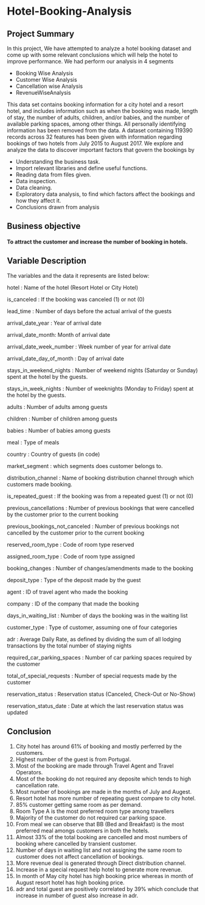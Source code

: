 # Hotel-Booking-Analysis

## Project Summary

In this project, We have attempted to analyze a hotel booking dataset and come up with some relevant conclusions which will help the hotel to improve performance. We had perform our analysis in 4 segments
* Booking Wise Analysis
* Customer Wise Analysis
* Cancellation wise Analysis
* RevenueWiseAnalysis                                                  

This data set contains booking information for a city hotel and a resort hotel, and includes information such as when the booking was made, length of stay, the number of adults, children, and/or babies, and the number of available parking spaces, among other things. All personally identifying information has been removed from the data.
A dataset containing 119390 records across 32 features has been given with information regarding bookings of two hotels from July 2015 to August 2017.
We explore and analyze the data to discover important factors that govern the bookings by
* Understanding the business task.
* Import relevant libraries and define useful functions.
* Reading data from files given.
* Data inspection.
* Data cleaning.
* Exploratory data analysis, to find which factors affect the bookings and how they affect it.
* Conclusions drawn from analysis

## Business objective

#### To attract the customer and increase the number of booking in hotels.

## Variable Description
The variables and the data it represents are listed below:                    

hotel : Name of the hotel (Resort Hotel or City Hotel)

is_canceled : If the booking was canceled (1) or not (0)

lead_time : Number of days before the actual arrival of the guests

arrival_date_year : Year of arrival date

arrival_date_month: Month of arrival date

arrival_date_week_number : Week number of year for arrival date

arrival_date_day_of_month : Day of arrival date

stays_in_weekend_nights : Number of weekend nights (Saturday or Sunday) spent at the hotel by the guests.

stays_in_week_nights : Number of weeknights (Monday to Friday) spent at the hotel by the guests.

adults : Number of adults among guests

children : Number of children among guests

babies : Number of babies among guests

meal : Type of meals

country : Country of guests (in code)

market_segment : which segments does customer belongs to.

distribution_channel : Name of booking distribution channel through which customers made booking.

is_repeated_guest : If the booking was from a repeated guest (1) or not (0)

previous_cancellations : Number of previous bookings that were cancelled by the customer prior to the current booking

previous_bookings_not_canceled : Number of previous bookings not cancelled by the customer prior to the current booking

reserved_room_type : Code of room type reserved

assigned_room_type : Code of room type assigned

booking_changes : Number of changes/amendments made to the booking

deposit_type : Type of the deposit made by the guest

agent : ID of travel agent who made the booking

company : ID of the company that made the booking

days_in_waiting_list : Number of days the booking was in the waiting list

customer_type : Type of customer, assuming one of four categories

adr : Average Daily Rate, as defined by dividing the sum of all lodging transactions by the total number of staying nights

required_car_parking_spaces : Number of car parking spaces required by the customer

total_of_special_requests : Number of special requests made by the customer

reservation_status : Reservation status (Canceled, Check-Out or No-Show)

reservation_status_date : Date at which the last reservation status was updated

## Conclusion 

1. City hotel has around 61% of booking and mostly perferred by the customers.
2. Highest number of the guest is from Portugal.
3. Most of the booking are made through Travel Agent and Travel Operators.
4. Most of the booking do not required any deposite which tends to high cancellation rate.
5. Most number of bookings are made in the months of July and Augest.
6. Resort hotel has more number of repeating guest compare to city hotel.
7. 85% customer getting same room as per demand.
8. Room Type A is the most preferred room type among travellers
9. Majority of the customer do not required car parking space.
10. From meal we can observe that BB (Bed and Breakfast) is the most preferred meal amongs customers in both the hotels.
11. Almost 33% of the total booking are cancelled and most numbers of booking where cancelled by transient customer.
12. Number of days in waiting list and not assigning the same room to customer does not affect cancellation of bookings.
13. More revenue deal is generated through Direct distribution channel.
14. Increase in a special request help hotel to generate more revenue.
15. In month of May city hotel has high booking price whereas in month of August resort hotel has high booking price.
16. adr and total guest are positively correlated by 39% which conclude that increase in number of guest also increase in adr.
